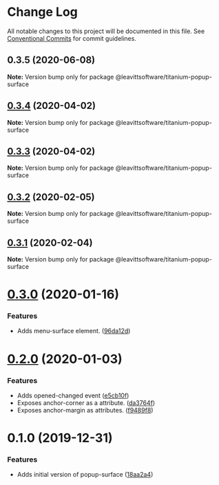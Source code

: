 # Change Log

All notable changes to this project will be documented in this file.
See [Conventional Commits](https://conventionalcommits.org) for commit guidelines.

## 0.3.5 (2020-06-08)

**Note:** Version bump only for package @leavittsoftware/titanium-popup-surface





## [0.3.4](https://github.com/LeavittSoftware/titanium-elements/compare/@leavittsoftware/titanium-popup-surface@0.3.3...@leavittsoftware/titanium-popup-surface@0.3.4) (2020-04-02)

**Note:** Version bump only for package @leavittsoftware/titanium-popup-surface





## [0.3.3](https://github.com/LeavittSoftware/titanium-elements/compare/@leavittsoftware/titanium-popup-surface@0.3.2...@leavittsoftware/titanium-popup-surface@0.3.3) (2020-04-02)

**Note:** Version bump only for package @leavittsoftware/titanium-popup-surface





## [0.3.2](https://github.com/LeavittSoftware/titanium-elements/compare/@leavittsoftware/titanium-popup-surface@0.3.1...@leavittsoftware/titanium-popup-surface@0.3.2) (2020-02-05)

**Note:** Version bump only for package @leavittsoftware/titanium-popup-surface





## [0.3.1](https://github.com/LeavittSoftware/titanium-elements/compare/@leavittsoftware/titanium-popup-surface@0.3.0...@leavittsoftware/titanium-popup-surface@0.3.1) (2020-02-04)

**Note:** Version bump only for package @leavittsoftware/titanium-popup-surface





# [0.3.0](https://github.com/LeavittSoftware/titanium-elements/compare/@leavittsoftware/titanium-popup-surface@0.2.0...@leavittsoftware/titanium-popup-surface@0.3.0) (2020-01-16)


### Features

* Adds menu-surface element. ([96da12d](https://github.com/LeavittSoftware/titanium-elements/commit/96da12d07f0c4cdcbe310bf556abf9009df35e4d))





# [0.2.0](https://github.com/LeavittSoftware/titanium-elements/compare/@leavittsoftware/titanium-popup-surface@0.1.0...@leavittsoftware/titanium-popup-surface@0.2.0) (2020-01-03)


### Features

* Adds opened-changed event  ([e5cb10f](https://github.com/LeavittSoftware/titanium-elements/commit/e5cb10f6a7404238e8397470b47231f00f5e3166))
* Exposes anchor-corner as a attribute. ([da3764f](https://github.com/LeavittSoftware/titanium-elements/commit/da3764f68b05aa90768b9147eb91d0c74be4b1e8))
* Exposes anchor-margin as attributes. ([f9489f8](https://github.com/LeavittSoftware/titanium-elements/commit/f9489f82d03b07a673a4c7a2737cc38a7d08b8c5))





# 0.1.0 (2019-12-31)


### Features

* Adds initial version of popup-surface  ([18aa2a4](https://github.com/LeavittSoftware/titanium-elements/commit/18aa2a465d19c532791db63d66b14164423c9be5))
